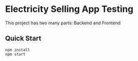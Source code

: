 # Electricity Selling App Testing

This project has two many parts: Backend and Frontend

## Quick Start

```
npm install
npm start
```
